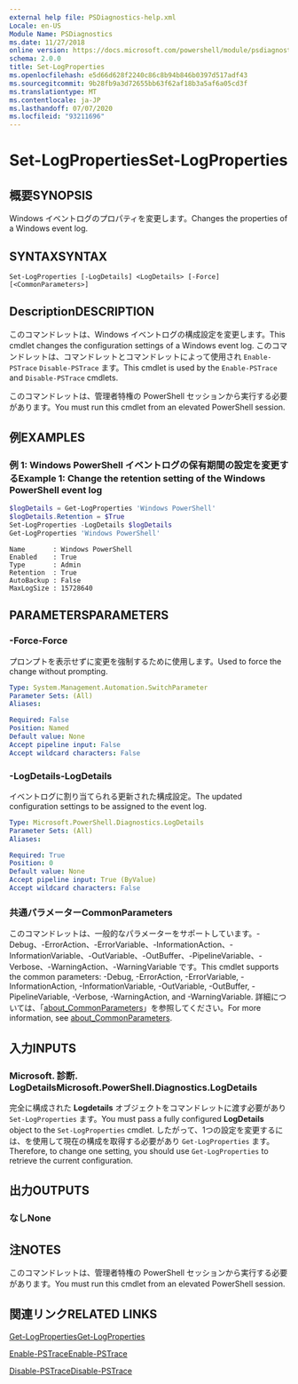 ```yaml
---
external help file: PSDiagnostics-help.xml
Locale: en-US
Module Name: PSDiagnostics
ms.date: 11/27/2018
online version: https://docs.microsoft.com/powershell/module/psdiagnostics/set-logproperties?view=powershell-7.1&WT.mc_id=ps-gethelp
schema: 2.0.0
title: Set-LogProperties
ms.openlocfilehash: e5d66d628f2240c86c8b94b846b0397d517adf43
ms.sourcegitcommit: 9b28fb9a3d72655bb63f62af18b3a5af6a05cd3f
ms.translationtype: MT
ms.contentlocale: ja-JP
ms.lasthandoff: 07/07/2020
ms.locfileid: "93211696"
---
```

# <span data-ttu-id="0ad7a-102">Set-LogProperties</span><span class="sxs-lookup"><span data-stu-id="0ad7a-102">Set-LogProperties</span></span>

## <span data-ttu-id="0ad7a-103">概要</span><span class="sxs-lookup"><span data-stu-id="0ad7a-103">SYNOPSIS</span></span>
<span data-ttu-id="0ad7a-104">Windows イベントログのプロパティを変更します。</span><span class="sxs-lookup"><span data-stu-id="0ad7a-104">Changes the properties of a Windows event log.</span></span>

## <span data-ttu-id="0ad7a-105">SYNTAX</span><span class="sxs-lookup"><span data-stu-id="0ad7a-105">SYNTAX</span></span>

```
Set-LogProperties [-LogDetails] <LogDetails> [-Force] [<CommonParameters>]
```

## <span data-ttu-id="0ad7a-106">Description</span><span class="sxs-lookup"><span data-stu-id="0ad7a-106">DESCRIPTION</span></span>

<span data-ttu-id="0ad7a-107">このコマンドレットは、Windows イベントログの構成設定を変更します。</span><span class="sxs-lookup"><span data-stu-id="0ad7a-107">This cmdlet changes the configuration settings of a Windows event log.</span></span> <span data-ttu-id="0ad7a-108">このコマンドレットは、コマンドレットとコマンドレットによって使用され `Enable-PSTrace` `Disable-PSTrace` ます。</span><span class="sxs-lookup"><span data-stu-id="0ad7a-108">This cmdlet is used by the `Enable-PSTrace` and `Disable-PSTrace` cmdlets.</span></span>

<span data-ttu-id="0ad7a-109">このコマンドレットは、管理者特権の PowerShell セッションから実行する必要があります。</span><span class="sxs-lookup"><span data-stu-id="0ad7a-109">You must run this cmdlet from an elevated PowerShell session.</span></span>

## <span data-ttu-id="0ad7a-110">例</span><span class="sxs-lookup"><span data-stu-id="0ad7a-110">EXAMPLES</span></span>

### <span data-ttu-id="0ad7a-111">例 1: Windows PowerShell イベントログの保有期間の設定を変更する</span><span class="sxs-lookup"><span data-stu-id="0ad7a-111">Example 1: Change the retention setting of the Windows PowerShell event log</span></span>

```powershell
$logDetails = Get-LogProperties 'Windows PowerShell'
$logDetails.Retention = $True
Set-LogProperties -LogDetails $logDetails
Get-LogProperties 'Windows PowerShell'
```

```Output
Name       : Windows PowerShell
Enabled    : True
Type       : Admin
Retention  : True
AutoBackup : False
MaxLogSize : 15728640
```

## <span data-ttu-id="0ad7a-112">PARAMETERS</span><span class="sxs-lookup"><span data-stu-id="0ad7a-112">PARAMETERS</span></span>

### <span data-ttu-id="0ad7a-113">-Force</span><span class="sxs-lookup"><span data-stu-id="0ad7a-113">-Force</span></span>

<span data-ttu-id="0ad7a-114">プロンプトを表示せずに変更を強制するために使用します。</span><span class="sxs-lookup"><span data-stu-id="0ad7a-114">Used to force the change without prompting.</span></span>

```yaml
Type: System.Management.Automation.SwitchParameter
Parameter Sets: (All)
Aliases:

Required: False
Position: Named
Default value: None
Accept pipeline input: False
Accept wildcard characters: False
```

### <span data-ttu-id="0ad7a-115">-LogDetails</span><span class="sxs-lookup"><span data-stu-id="0ad7a-115">-LogDetails</span></span>

<span data-ttu-id="0ad7a-116">イベントログに割り当てられる更新された構成設定。</span><span class="sxs-lookup"><span data-stu-id="0ad7a-116">The updated configuration settings to be assigned to the event log.</span></span>

```yaml
Type: Microsoft.PowerShell.Diagnostics.LogDetails
Parameter Sets: (All)
Aliases:

Required: True
Position: 0
Default value: None
Accept pipeline input: True (ByValue)
Accept wildcard characters: False
```

### <span data-ttu-id="0ad7a-117">共通パラメーター</span><span class="sxs-lookup"><span data-stu-id="0ad7a-117">CommonParameters</span></span>

<span data-ttu-id="0ad7a-118">このコマンドレットは、一般的なパラメーターをサポートしています。-Debug、-ErrorAction、-ErrorVariable、-InformationAction、-InformationVariable、-OutVariable、-OutBuffer、-PipelineVariable、-Verbose、-WarningAction、-WarningVariable です。</span><span class="sxs-lookup"><span data-stu-id="0ad7a-118">This cmdlet supports the common parameters: -Debug, -ErrorAction, -ErrorVariable, -InformationAction, -InformationVariable, -OutVariable, -OutBuffer, -PipelineVariable, -Verbose, -WarningAction, and -WarningVariable.</span></span> <span data-ttu-id="0ad7a-119">詳細については、「[about_CommonParameters](https://go.microsoft.com/fwlink/?LinkID=113216)」を参照してください。</span><span class="sxs-lookup"><span data-stu-id="0ad7a-119">For more information, see [about_CommonParameters](https://go.microsoft.com/fwlink/?LinkID=113216).</span></span>

## <span data-ttu-id="0ad7a-120">入力</span><span class="sxs-lookup"><span data-stu-id="0ad7a-120">INPUTS</span></span>

### <span data-ttu-id="0ad7a-121">Microsoft. 診断. LogDetails</span><span class="sxs-lookup"><span data-stu-id="0ad7a-121">Microsoft.PowerShell.Diagnostics.LogDetails</span></span>

<span data-ttu-id="0ad7a-122">完全に構成された **Logdetails** オブジェクトをコマンドレットに渡す必要があり `Set-LogProperties` ます。</span><span class="sxs-lookup"><span data-stu-id="0ad7a-122">You must pass a fully configured **LogDetails** object to the `Set-LogProperties` cmdlet.</span></span>
<span data-ttu-id="0ad7a-123">したがって、1つの設定を変更するには、を使用して現在の構成を取得する必要があり `Get-LogProperties` ます。</span><span class="sxs-lookup"><span data-stu-id="0ad7a-123">Therefore, to change one setting, you should use `Get-LogProperties` to retrieve the current configuration.</span></span>

## <span data-ttu-id="0ad7a-124">出力</span><span class="sxs-lookup"><span data-stu-id="0ad7a-124">OUTPUTS</span></span>

### <span data-ttu-id="0ad7a-125">なし</span><span class="sxs-lookup"><span data-stu-id="0ad7a-125">None</span></span>

## <span data-ttu-id="0ad7a-126">注</span><span class="sxs-lookup"><span data-stu-id="0ad7a-126">NOTES</span></span>

<span data-ttu-id="0ad7a-127">このコマンドレットは、管理者特権の PowerShell セッションから実行する必要があります。</span><span class="sxs-lookup"><span data-stu-id="0ad7a-127">You must run this cmdlet from an elevated PowerShell session.</span></span>

## <span data-ttu-id="0ad7a-128">関連リンク</span><span class="sxs-lookup"><span data-stu-id="0ad7a-128">RELATED LINKS</span></span>

[<span data-ttu-id="0ad7a-129">Get-LogProperties</span><span class="sxs-lookup"><span data-stu-id="0ad7a-129">Get-LogProperties</span></span>](Get-LogProperties.md)

[<span data-ttu-id="0ad7a-130">Enable-PSTrace</span><span class="sxs-lookup"><span data-stu-id="0ad7a-130">Enable-PSTrace</span></span>](Enable-PSTrace.md)

[<span data-ttu-id="0ad7a-131">Disable-PSTrace</span><span class="sxs-lookup"><span data-stu-id="0ad7a-131">Disable-PSTrace</span></span>](Disable-PSTrace.md)

